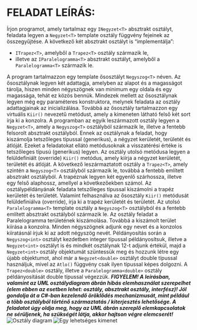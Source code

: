 # FELADAT LEÍRÁS:
Írjon programot, amely tartalmaz egy ```INegyzet<T>``` absztrakt osztályt, feladata legyen a ```Negyzet<T>``` template osztály függvény fejeinek az összegyűjtése. A következő két absztrakt osztályt is “implementálja”:
* ```ITrapez<T>```, amelyből a ```Trapez<T>``` osztály származik le,
* illetve az ```IParalelogramma<T>``` absztrakt osztályt, amelyből a ```Paralelogramma<T>``` származik le.

A program tartalmazzon egy template ősosztályt ```Negyszog<T>``` néven. Az ősosztálynak legyen két adattagja, amelyben az alapot és a magasságot tárolja, hiszen minden négyszögnek van minimum egy oldala és egy magassága, tehát ez közös bennük. Mindezek mellett az ősosztálynak legyen még egy paraméteres konstruktora, melynek feladata az osztály adattagjainak az inicializálása. Továbbá az ősosztály tartalmazzon egy virtuális ```Kiir()``` nevezetű metódust, amely a kimeneten látható felső két sort
írja ki a konzolra.
A programban az egyik leszármazott osztály legyen a ```Negyzet<T>```, amely a ```Negyszog<T>``` osztályból származik le, illetve a fentebb felsorolt absztrakt osztályból. Ennek az osztálynak a feladat, hogy kiszámolja tetszőleges típussal (generikus), a négyzet kerületét, területét és átlóját. Ezeket a feladatokat
ellátó metódusoknak a visszatérési értéke is tetszőleges típusú (generikus) legyen. Az osztály utolsó metódusa legyen a felüldefiniált (override) ```Kiir()``` metódus, amely kiírja a négyzet kerületét, területét és átlóját.
A következő leszármaztatott osztály a ```Trapez<T>```, amely szintén a ```Negyszog<T>``` osztályból származik le, továbbá a fentebb említett absztrakt osztályból. A trapéznak legyen két egyenlő szárhossza, illetve egy felső alaphossz, amellyel a következőekben számol. Az osztálypéldányának feladata tetszőleges
típussal kiszámolni a trapéz kerületét és területét. Valamint felhasználva az ősosztály ```Kiir()``` metódusát felüldefiniálva (override), írja ki a trapéz kerületét és területét.
Az utolsó ```Paralelogramma<T>``` template osztály a ```Negyszog<T>``` osztályból és a fentebb említett absztrakt osztályból származik le. Az osztály feladat a Paralelogramma területének kiszámolása. Továbbá a kiszámolt terület kiírása a konzolra. Minden négyszögnek adjunk egy nevet és a konzolos kiíratásnál írjuk ki az adott négyszög nevét. Példányosítás során a ```Negyszog<int>``` osztályt kezdetben integer 
típussal példányosítsuk, illetve a ```Negyzet<int>``` osztályt is és mindkét osztálynak 12-t adjunk értékül, majd a ```Negyzet<int>``` osztály objektumát szüntessük meg és hozzunk létre egy újabb objektumot, ahol már a ```Negyzet<double>``` osztályt double típussal használjuk, mivel az ```Atlo()``` függvény csak ilyen típussal képes dolgozni. A ```Trapez<double>``` osztály, illetve a ```Paralelogramma<double>``` osztály
példányosítását double típussal végezzük.
***FIGYELEM! A leírásban, valamint az UML osztálydiagram ábrán hibás elemhasználat szerepelhet (elem ebben az esetben lehet: osztály, absztrakt osztály, interfész)! Jól gondolja át a C#-ban kezelendő öröklődés mechanizmusát, mint például a több osztályból történő származtatás / kiterjesztés lehetősége. A feladatot úgy oldja meg, hogy az UML ábrán szereplő elemkapcsolatok ne sérüljenek, ha szükségét látja, akkor hajtson végre elemcserét!***
![Osztály diagram](https://cloud.githubusercontent.com/assets/25847600/25776118/d8ee99c8-32b5-11e7-93bf-5f3941624bd7.png)
![Egy lehetséges kimenet](https://cloud.githubusercontent.com/assets/25847600/25776117/d8e98bea-32b5-11e7-9a40-83406b79d8e0.png)

